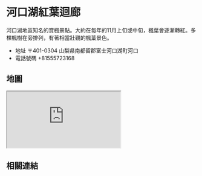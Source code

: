 # 河口湖紅葉迴廊

河口湖地區知名的賞楓景點。大約在每年的11月上旬或中旬，楓葉會逐漸轉紅。多棵楓樹在旁排列，有著相當壯觀的楓葉景色。

- 地址 〒401-0304 山梨県南都留郡富士河口湖町河口
- 電話號碼 +81555723168

## 地圖

<iframe src="https://www.google.com/maps/embed?pb=!1m18!1m12!1m3!1d3247.1284888127434!2d138.75975767560604!3d35.525822338495686!2m3!1f0!2f0!3f0!3m2!1i1024!2i768!4f13.1!3m3!1m2!1s0x60195e52526915f9%3A0x1a967cee111ec37d!2sMomiji%20Corridor%20Lake%20Kawaguchi!5e0!3m2!1sen!2stw!4v1690639398445!5m2!1sen!2stw" allowfullscreen="" loading="lazy" referrerpolicy="no-referrer-when-downgrade"></iframe>

## 相關連結
